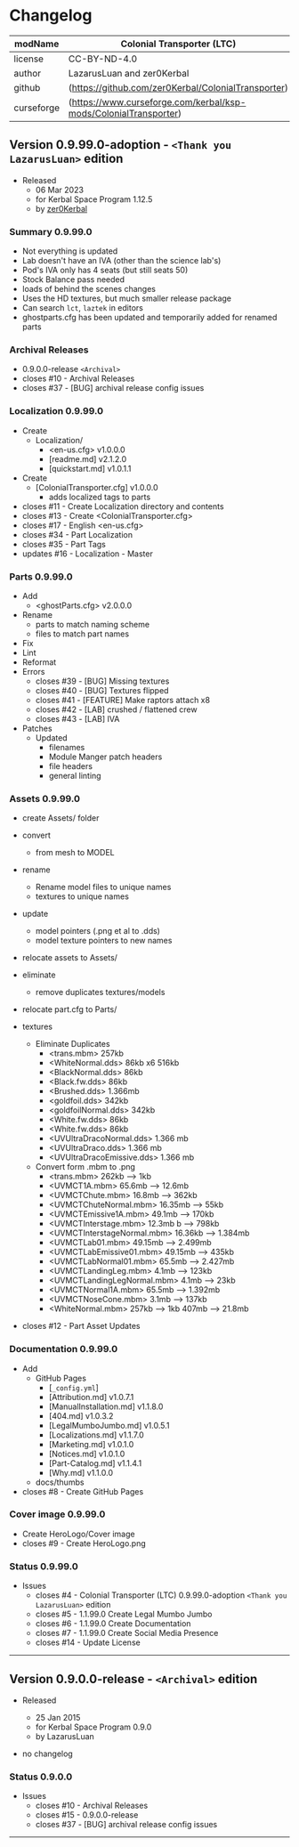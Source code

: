# Changelog  
  
| modName    | Colonial Transporter (LTC)                                        |
| ---------- | ----------------------------------------------------------------- |
| license    | CC-BY-ND-4.0                                                      |
| author     | LazarusLuan and zer0Kerbal                                        |
| github     | (https://github.com/zer0Kerbal/ColonialTransporter)               |
| curseforge | (https://www.curseforge.com/kerbal/ksp-mods/ColonialTransporter)  |

## Version 0.9.99.0-adoption - `<Thank you LazarusLuan>` edition

* Released
  * 06 Mar 2023
  * for Kerbal Space Program 1.12.5
  * by [zer0Kerbal](https://github.com/zer0Kerbal)

### Summary 0.9.99.0

* Not everything is updated
* Lab doesn't have an IVA (other than the science lab's)
* Pod's IVA only has 4 seats (but still seats 50)
* Stock Balance pass needed
* loads of behind the scenes changes
* Uses the HD textures, but much smaller release package
* Can search `lct`, `laztek` in editors
* ghostparts.cfg has been updated and temporarily added for renamed parts

### Archival Releases

* 0.9.0.0-release `<Archival>`
* closes #10 - Archival Releases
* closes #37 - [BUG] archival release config issues

### Localization 0.9.99.0

* Create
  * Localization/
    * <en-us.cfg> v1.0.0.0
    * [readme.md] v2.1.2.0
    * [quickstart.md] v1.0.1.1
* Create
  * [ColonialTransporter.cfg] v1.0.0.0
    * adds localized tags to parts
* closes #11 - Create Localization directory and contents
* closes #13 - Create <ColonialTransporter.cfg>
* closes #17 - English <en-us.cfg>
* closes #34 - Part Localization
* closes #35 - Part Tags
* updates #16 - Localization - Master
  
### Parts 0.9.99.0

* Add
  * <ghostParts.cfg> v2.0.0.0
* Rename
  * parts to match naming scheme
  * files to match part names
* Fix
* Lint
* Reformat
* Errors
  * closes #39 - [BUG] Missing textures
  * closes #40 - [BUG] Textures flipped
  * closes #41 - [FEATURE] Make raptors attach x8
  * closes #42 - [LAB] crushed / flattened crew
  * closes #43 - [LAB] IVA
* Patches
  * Updated
    * filenames
    * Module Manger patch headers
    * file headers
    * general linting

### Assets 0.9.99.0

* create Assets/ folder
* convert
  * from mesh to MODEL
* rename
  * Rename model files to unique names
  * textures to unique names
* update
  * model pointers (.png et al to .dds)
  * model texture pointers to new names
* relocate assets to Assets/
* eliminate
  * remove duplicates textures/models
* relocate part.cfg to Parts/
* textures
  * Eliminate Duplicates
    * <trans.mbm> 257kb
    * <WhiteNormal.dds> 86kb x6 516kb 
    * <BlackNormal.dds> 86kb
    * <Black.fw.dds> 86kb
    * <Brushed.dds> 1.366mb
    * <goldfoil.dds> 342kb
    * <goldfoilNormal.dds> 342kb
    * <White.fw.dds> 86kb
    * <White.fw.dds> 86kb
    * <UVUltraDracoNormal.dds> 1.366 mb
    * <UVUltraDraco.dds> 1.366 mb
    * <UVUltraDracoEmissive.dds> 1.366 mb
  * Convert form .mbm to .png
    * <trans.mbm> 262kb --> 1kb
    * <UVMCT1A.mbm> 65.6mb --> 12.6mb
    * <UVMCTChute.mbm> 16.8mb --> 362kb
    * <UVMCTChuteNormal.mbm> 16.35mb --> 55kb
    * <UVMCTEmissive1A.mbm> 49.1mb --> 170kb
    * <UVMCTInterstage.mbm> 12.3mb b --> 798kb
    * <UVMCTInterstageNormal.mbm> 16.36kb --> 1.384mb
    * <UVMCTLab01.mbm> 49.15mb --> 2.499mb
    * <UVMCTLabEmissive01.mbm> 49.15mb --> 435kb
    * <UVMCTLabNormal01.mbm> 65.5mb --> 2.427mb
    * <UVMCTLandingLeg.mbm> 4.1mb --> 123kb
    * <UVMCTLandingLegNormal.mbm> 4.1mb --> 23kb
    * <UVMCTNormal1A.mbm> 65.5mb --> 1.392mb
    * <UVMCTNoseCone.mbm> 3.1mb --> 137kb
    * <WhiteNormal.mbm> 257kb --> 1kb
407mb --> 21.8mb

* closes #12 - Part Asset Updates

### Documentation 0.9.99.0

* Add
  * GitHub Pages
    * [`_config.yml`]
    * [Attribution.md] v1.0.7.1
    * [ManualInstallation.md] v1.1.8.0
    * [404.md] v1.0.3.2
    * [LegalMumboJumbo.md] v1.0.5.1
    * [Localizations.md] v1.1.7.0
    * [Marketing.md] v1.0.1.0
    * [Notices.md] v1.0.1.0
    * [Part-Catalog.md] v1.1.4.1
    * [Why.md] v1.1.0.0
  * docs/thumbs
* closes #8 - Create GitHub Pages

### Cover image 0.9.99.0

* Create HeroLogo/Cover image
* closes #9 - Create HeroLogo.png

### Status 0.9.99.0

* Issues
  * closes #4 - Colonial Transporter (LTC) 0.9.99.0-adoption `<Thank you LazarusLuan>` edition
  * closes #5 - 1.1.99.0 Create Legal Mumbo Jumbo
  * closes #6 - 1.1.99.0 Create Documentation
  * closes #7 - 1.1.99.0 Create Social Media Presence
  * closes #14 - Update License

---

## Version 0.9.0.0-release - `<Archival>` edition

* Released
  * 25 Jan 2015
  * for Kerbal Space Program 0.9.0
  * by LazarusLuan

* no changelog

### Status 0.9.0.0

* Issues
  * closes #10 - Archival Releases
  * closes #15 - 0.9.0.0-release
  * closes #37 - [BUG] archival release config issues

---
